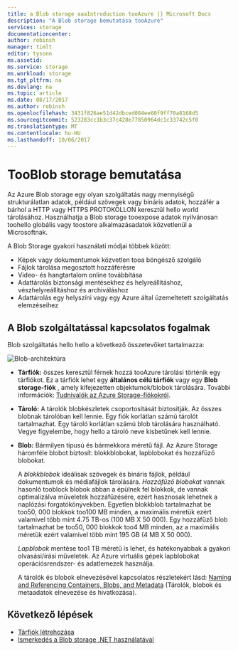 ```yaml
---
title: a Blob storage aaaIntroduction tooAzure |} Microsoft Docs
description: "A Blob storage bemutatása tooAzure"
services: storage
documentationcenter: 
author: robinsh
manager: timlt
editor: tysonn
ms.assetid: 
ms.service: storage
ms.workload: storage
ms.tgt_pltfrm: na
ms.devlang: na
ms.topic: article
ms.date: 08/17/2017
ms.author: robinsh
ms.openlocfilehash: 3431f826ae51d42dbced084ee60f9ff70a8168d5
ms.sourcegitcommit: 523283cc1b3c37c428e77850964dc1c33742c5f0
ms.translationtype: MT
ms.contentlocale: hu-HU
ms.lasthandoff: 10/06/2017
---
```

# <a name="introduction-tooblob-storage"></a>TooBlob storage bemutatása

Az Azure Blob storage egy olyan szolgáltatás nagy mennyiségű strukturálatlan adatok, például szövegek vagy bináris adatok, hozzáfér a bárhol a HTTP vagy HTTPS PROTOKOLLON keresztül hello world tárolásához. Használhatja a Blob storage tooexpose adatok nyilvánosan toohello globális vagy toostore alkalmazásadatok közvetlenül a Microsoftnak.

A Blob Storage gyakori használati módjai többek között:

* Képek vagy dokumentumok közvetlen tooa böngésző szolgáló
* Fájlok tárolása megosztott hozzáférésre
* Video- és hangtartalom online továbbítása
* Adattárolás biztonsági mentésekhez és helyreállításhoz, vészhelyreállításhoz és archiváláshoz
* Adattárolás egy helyszíni vagy egy Azure által üzemeltetett szolgáltatás elemzéseihez

## <a name="blob-service-concepts"></a>A Blob szolgáltatással kapcsolatos fogalmak

Blob szolgáltatás hello hello a következő összetevőket tartalmazza:

![Blob-architektúra](./media/storage-blobs-introduction/blob1.png)

* **Tárfiók:** összes keresztül férnek hozzá tooAzure tárolási történik egy tárfiókot. Ez a tárfiók lehet egy **általános célú tárfiók** vagy egy **Blob storage-fiók** , amely kifejezetten objektumok/blobok tárolására. További információk: [Tudnivalók az Azure Storage-fiókokról](../common/storage-create-storage-account.md?toc=%2fazure%2fstorage%2fblobs%2ftoc.json).

* **Tároló:** A tárolók blobkészletek csoportosítását biztosítják. Az összes blobnak tárolóban kell lennie. Egy fiók korlátlan számú tárolót tartalmazhat. Egy tároló korlátlan számú blob tárolására használható. Vegye figyelembe, hogy hello a tároló neve kisbetűnek kell lennie.

* **Blob:** Bármilyen típusú és bármekkora méretű fájl. Az Azure Storage háromféle blobot biztosít: blokkblobokat, lapblobokat és hozzáfűző blobokat.
  
    A *blokkblobok* ideálisak szövegek és bináris fájlok, például dokumentumok és médiafájlok tárolására. *Hozzáfűző blobokat* vannak hasonló tooblock blobok abban a épülnek fel blokkok, de vannak optimalizálva műveletek hozzáfűzésére, ezért hasznosak lehetnek a naplózási forgatókönyvekben. Egyetlen blokkblob tartalmazhat be too50, 000 blokkok too100 MB minden, a maximális méretük ezért valamivel több mint 4.75 TB-os (100 MB X 50 000). Egy hozzáfűző blob tartalmazhat be too50, 000 blokkok too4 MB minden, az a maximális méretük ezért valamivel több mint 195 GB (4 MB X 50 000).
  
    *Lapblobok* mentése too1 TB méretű is lehet, és hatékonyabbak a gyakori olvasási/írási műveletek. Az Azure virtuális gépek lapblobokat operációsrendszer- és adatlemezek használja.
  
    A tárolók és blobok elnevezésével kapcsolatos részletekért lásd: [Naming and Referencing Containers, Blobs, and Metadata](/rest/api/storageservices/Naming-and-Referencing-Containers--Blobs--and-Metadata) (Tárolók, blobok és metaadatok elnevezése és hivatkozása).

## <a name="next-steps"></a>Következő lépések

* [Tárfiók létrehozása](../common/storage-create-storage-account.md?toc=%2fazure%2fstorage%2fblobs%2ftoc.json)
* [Ismerkedés a Blob storage .NET használatával](storage-dotnet-how-to-use-blobs.md)